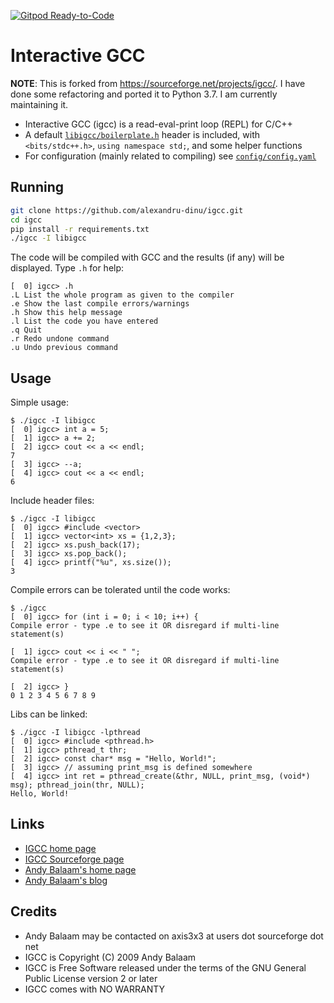 [![Gitpod Ready-to-Code](https://img.shields.io/badge/Gitpod-Ready--to--Code-blue?logo=gitpod)](https://gitpod.io/#https://github.com/alexandru-dinu/igcc)

# Interactive GCC

**NOTE**: This is forked from https://sourceforge.net/projects/igcc/. I have done some refactoring and ported it to Python 3.7. I am currently maintaining it.

- Interactive GCC (igcc) is a read-eval-print loop (REPL) for C/C++
- A default [`libigcc/boilerplate.h`](https://github.com/alexandru-dinu/igcc/blob/master/libigcc/boilerplate.h) header is included, with `<bits/stdc++.h>`, `using namespace std;`, and some helper functions
- For configuration (mainly related to compiling) see [`config/config.yaml`](https://github.com/alexandru-dinu/igcc/blob/master/config/config.yaml)

## Running

```bash
git clone https://github.com/alexandru-dinu/igcc.git
cd igcc
pip install -r requirements.txt
./igcc -I libigcc
```

The code will be compiled with GCC and the results (if any) will be displayed.
Type `.h` for help:

```
[  0] igcc> .h
.L List the whole program as given to the compiler
.e Show the last compile errors/warnings
.h Show this help message
.l List the code you have entered
.q Quit
.r Redo undone command
.u Undo previous command
```

## Usage

Simple usage:

```
$ ./igcc -I libigcc
[  0] igcc> int a = 5;
[  1] igcc> a += 2;
[  2] igcc> cout << a << endl;
7
[  3] igcc> --a;
[  4] igcc> cout << a << endl;
6
```

Include header files:

```
$ ./igcc -I libigcc
[  0] igcc> #include <vector>
[  1] igcc> vector<int> xs = {1,2,3};
[  2] igcc> xs.push_back(17);
[  3] igcc> xs.pop_back();
[  4] igcc> printf("%u", xs.size());
3
```

Compile errors can be tolerated until the code works:

```
$ ./igcc
[  0] igcc> for (int i = 0; i < 10; i++) {
Compile error - type .e to see it OR disregard if multi-line statement(s)

[  1] igcc> cout << i << " ";
Compile error - type .e to see it OR disregard if multi-line statement(s)

[  2] igcc> }
0 1 2 3 4 5 6 7 8 9
```

Libs can be linked:

```
$ ./igcc -I libigcc -lpthread
[  0] igcc> #include <pthread.h>
[  1] igcc> pthread_t thr;
[  2] igcc> const char* msg = "Hello, World!";
[  3] igcc> // assuming print_msg is defined somewhere
[  4] igcc> int ret = pthread_create(&thr, NULL, print_msg, (void*) msg); pthread_join(thr, NULL);
Hello, World!
```

## Links
- [IGCC home page](http://www.artificialworlds.net/wiki/IGCC/IGCC)
- [IGCC Sourceforge page](http://sourceforge.net/projects/igcc/)
- [Andy Balaam's home page](http://www.artificialworlds.net)
- [Andy Balaam's blog](http://www.artificialworlds.net/blog)

## Credits

- Andy Balaam may be contacted on axis3x3 at users dot sourceforge dot net
- IGCC is Copyright (C) 2009 Andy Balaam
- IGCC is Free Software released under the terms of the GNU General Public License version 2 or later
- IGCC comes with NO WARRANTY
